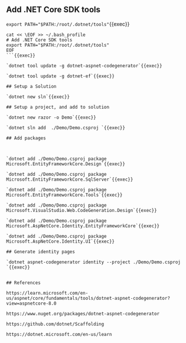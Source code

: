 
## Add .NET Core SDK tools



`export PATH="$PATH:/root/.dotnet/tools"`{{exec}}

```
cat << \EOF >> ~/.bash_profile
# Add .NET Core SDK tools
export PATH="$PATH:/root/.dotnet/tools"
EOF
```{{exec}}

`dotnet tool update -g dotnet-aspnet-codegenerator`{{exec}}

`dotnet tool update -g dotnet-ef`{{exec}}

## Setup a Solution

`dotnet new sln`{{exec}}

## Setup a project, and add to solution

`dotnet new razor -o Demo`{{exec}}

`dotnet sln add  ./Demo/Demo.csproj `{{exec}}

## Add packages



`dotnet add ./Demo/Demo.csproj package Microsoft.EntityFrameworkCore.Design`{{exec}}

`dotnet add ./Demo/Demo.csproj package Microsoft.EntityFrameworkCore.SqlServer`{{exec}}

`dotnet add ./Demo/Demo.csproj package Microsoft.EntityFrameworkCore.Tools`{{exec}}

`dotnet add ./Demo/Demo.csproj package Microsoft.VisualStudio.Web.CodeGeneration.Design`{{exec}}

`dotnet add ./Demo/Demo.csproj package Microsoft.AspNetCore.Identity.EntityFrameworkCore`{{exec}}

`dotnet add ./Demo/Demo.csproj package Microsoft.AspNetCore.Identity.UI`{{exec}}

## Generate identity pages

`dotnet aspnet-codegenerator identity --project ./Demo/Demo.csproj `{{exec}}


## References

https://learn.microsoft.com/en-us/aspnet/core/fundamentals/tools/dotnet-aspnet-codegenerator?view=aspnetcore-8.0

https://www.nuget.org/packages/dotnet-aspnet-codegenerator

https://github.com/dotnet/Scaffolding

https://dotnet.microsoft.com/en-us/learn
